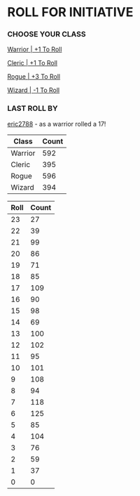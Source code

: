 # ROLL FOR INITIATIVE
### CHOOSE YOUR CLASS

[Warrior | +1 To Roll](https://github.com/benjaminsampica/benjaminsampica/issues/new?title=roll%7Cwarrior&body=Just+click+%27Submit+new+issue%27.)

[Cleric | +1 To Roll](https://github.com/benjaminsampica/benjaminsampica/issues/new?title=roll%7Ccleric&body=Just+click+%27Submit+new+issue%27.)

[Rogue | +3 To Roll](https://github.com/benjaminsampica/benjaminsampica/issues/new?title=roll%7Crogue&body=Just+click+%27Submit+new+issue%27.)

[Wizard | -1 To Roll](https://github.com/benjaminsampica/benjaminsampica/issues/new?title=roll%7Cwizard&body=Just+click+%27Submit+new+issue%27.)
### LAST ROLL BY
[eric2788](https://www.github.com/eric2788) - as a warrior rolled a 17!

|Class|Count|
|-|-|
|Warrior|592|
|Cleric|395|
|Rogue|596|
|Wizard|394|

|Roll|Count|
|-|-|
|23|27
|22|39
|21|99
|20|86
|19|71
|18|85
|17|109
|16|90
|15|98
|14|69
|13|100
|12|102
|11|95
|10|101
|9|108
|8|94
|7|118
|6|125
|5|85
|4|104
|3|76
|2|59
|1|37
|0|0
